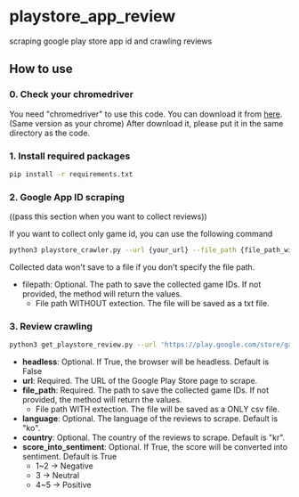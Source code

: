 # playstore_app_review

scraping google play store app id and crawling reviews

## How to use
### 0. Check your chromedriver
You need "chromedriver" to use this code. You can download it from [here](https://googlechromelabs.github.io/chrome-for-testing/). (Same version as your chrome)
After download it, please put it in the same directory as the code.

### 1. Install required packages
```bash
pip install -r requirements.txt
```

### 2. Google App ID scraping
((pass this section when you want to collect reviews))

If you want to collect only game id, you can use the following command

```bash
python3 playstore_crawler.py --url {your_url} --file_path {file_path_without_extension}
```
Collected data won't save to a file if you don't specify the file path.
- filepath: Optional. The path to save the collected game IDs. If not provided, the method will return the values.
  - File path WITHOUT extection. The file will be saved as a txt file.

### 3. Review crawling
```bash
python3 get_playstore_review.py --url 'https://play.google.com/store/games' --file_path "./playstore_review.csv" --score_into_sentiment --headless
```

- **headless**: Optional. If True, the browser will be headless. Default is False
- **url**: Required. The URL of the Google Play Store page to scrape.
- **file_path**: Required. The path to save the collected game IDs. If not provided, the method will return the values.
  - File path WITH extection. The file will be saved as a ONLY csv file.
- **language**: Optional. The language of the reviews to scrape. Default is "ko".
- **country**: Optional. The country of the reviews to scrape. Default is "kr".
- **score_into_sentiment**: Optional. If True, the score will be converted into sentiment. Default is True
  - 1~2 -> Negative 
  - 3 -> Neutral
  - 4~5 -> Positive
